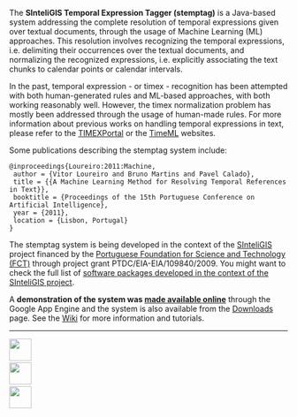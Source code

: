 The **SInteliGIS Temporal Expression Tagger (stemptag)** is a Java-based system addressing the complete resolution of temporal expressions given over textual documents, through the usage of Machine Learning (ML) approaches. This resolution involves recognizing the temporal expressions, i.e. delimiting their occurrences over the textual documents, and normalizing the recognized expressions, i.e. explicitly associating the text chunks to calendar points or calendar intervals.

In the past, temporal expression - or timex - recognition has been attempted with both human-generated rules and ML-based approaches, with both working reasonably well. However, the timex normalization problem has mostly been addressed through the usage of human-made rules. For more information about previous works on handling temporal expressions in text, please refer to the [TIMEXPortal](http://www.timexportal.info) or the [TimeML](http://www.timeml.org/) websites.

Some publications describing the stemptag system include:

```
@inproceedings{Loureiro:2011:Machine,
 author = {Vitor Loureiro and Bruno Martins and Pavel Calado},
 title = {{A Machine Learning Method for Resolving Temporal References in Text}},
 booktitle = {Proceedings of the 15th Portuguese Conference on Artificial Intelligence},
 year = {2011},
 location = {Lisbon, Portugal}
}
```

The stemptag system is being developed in the context of the [SInteliGIS](https://sites.google.com/site/sinteligis/) project financed by the [Portuguese Foundation for Science and Technology (FCT)](http://www.fct.mctes.pt/) through project grant PTDC/EIA-EIA/109840/2009. You might want to check the full list of [software packages developed in the context of the SInteliGIS project](http://code.google.com/p/trecgeo/wiki/SInteliGISSoftwarePackages).

A **demonstration of the system was [made available online](http://stemptag.appspot.com/)** through the Google App Engine and the system is also available from the [Downloads](http://code.google.com/p/stemptag/downloads/list) page. See the [Wiki](http://code.google.com/p/stemptag/w/list) for more information and tutorials.


---


<img src='http://www.ist.utl.pt/files/media/media-kit/Logo_IST_color.jpg' height='40'><code>     </code><img src='http://algos.inesc-id.pt/~lazzari/old/inesc_id_logo.gif' height='40'><code>     </code><img src='http://alfa.fct.mctes.pt/logotipos/fct/FCT_Vcolor250x84.jpg' height='40'>

<a href='Hidden comment: 
<img src="http://code.google.com/appengine/images/appengine-noborder-120x30.gif">
'></a><br>
